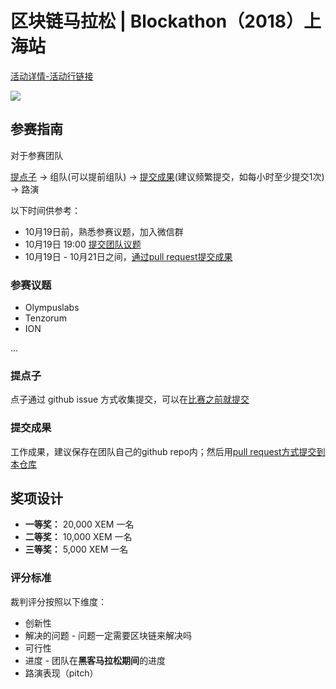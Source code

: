 # 区块链马拉松 | Blockathon（2018）上海站

[活动详情-活动行链接](http://www.huodongxing.com/event/3460039318711)

![](https://github.com/joinBlockathon/blockathon/blob/master/docs/blockathon-shanghai_v2.jpg)

## 参赛指南

对于参赛团队

[提点子](https://github.com/joinBlockathon/blockathon#%E6%8F%90%E7%82%B9%E5%AD%90) -> 组队(可以提前组队) -> [提交成果](https://github.com/joinBlockathon/blockathon#%E6%8F%90%E4%BA%A4%E6%88%90%E6%9E%9C)(建议频繁提交，如每小时至少提交1次) -> 路演

以下时间供参考：

- 10月19日前，熟悉参赛议题，加入微信群
- 10月19日 19:00 [提交团队议题](https://github.com/joinBlockathon/blockathon/issues/new)
- 10月19日 - 10月21日之间，[通过pull request提交成果](https://github.com/joinBlockathon/blockathon/pulls)

### 参赛议题

- Olympuslabs
- Tenzorum
- ION

...

### 提点子
点子通过 github issue 方式收集提交，可以在[比赛之前就提交](https://github.com/joinBlockathon/blockathon/issues/new)

### 提交成果
工作成果，建议保存在团队自己的github repo内；然后用[pull request方式提交到本仓库](https://github.com/joinBlockathon/blockathon/pulls)

## 奖项设计

- **一等奖：** 20,000 XEM 一名
- **二等奖：** 10,000 XEM 一名
- **三等奖：** 5,000 XEM 一名

### 评分标准
裁判评分按照以下维度：

- 创新性
- 解决的问题 - 问题一定需要区块链来解决吗
- 可行性
- 进度 - 团队在**黑客马拉松期间**的进度
- 路演表现（pitch）
